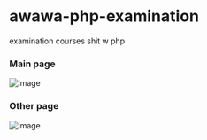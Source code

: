 # awawa-php-examination
examination courses shit w php 


### Main page
![image](https://user-images.githubusercontent.com/68821643/203308202-7debefa7-9ed9-4315-86e8-7f752666a8fb.png)

### Other page
![image](https://user-images.githubusercontent.com/68821643/203308758-4dfd2bb1-dc73-48b2-8c1a-6bdfc021f9de.png)



